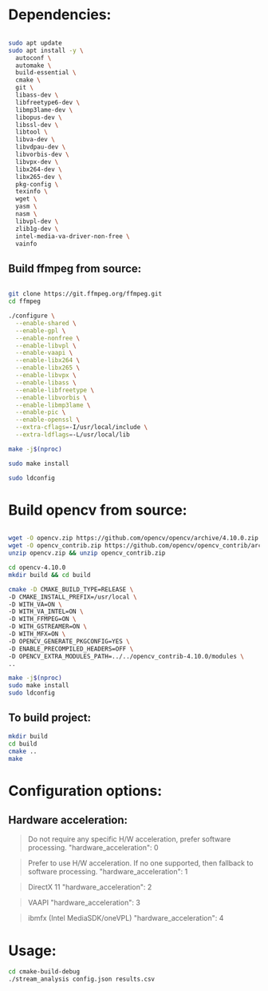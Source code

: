 # Dependencies:
```bash

sudo apt update
sudo apt install -y \
  autoconf \
  automake \
  build-essential \
  cmake \
  git \
  libass-dev \
  libfreetype6-dev \
  libmp3lame-dev \
  libopus-dev \
  libssl-dev \
  libtool \
  libva-dev \
  libvdpau-dev \
  libvorbis-dev \
  libvpx-dev \
  libx264-dev \
  libx265-dev \
  pkg-config \
  texinfo \
  wget \
  yasm \
  nasm \
  libvpl-dev \
  zlib1g-dev \
  intel-media-va-driver-non-free \
  vainfo
```
## Build ffmpeg from source:

```bash

git clone https://git.ffmpeg.org/ffmpeg.git
cd ffmpeg

./configure \
  --enable-shared \
  --enable-gpl \
  --enable-nonfree \
  --enable-libvpl \
  --enable-vaapi \
  --enable-libx264 \
  --enable-libx265 \
  --enable-libvpx \
  --enable-libass \
  --enable-libfreetype \
  --enable-libvorbis \
  --enable-libmp3lame \
  --enable-pic \
  --enable-openssl \
  --extra-cflags=-I/usr/local/include \
  --extra-ldflags=-L/usr/local/lib

make -j$(nproc)

sudo make install

sudo ldconfig

```

#  Build  opencv from source:

```bash

wget -O opencv.zip https://github.com/opencv/opencv/archive/4.10.0.zip
wget -O opencv_contrib.zip https://github.com/opencv/opencv_contrib/archive/4.10.0.zip
unzip opencv.zip && unzip opencv_contrib.zip

cd opencv-4.10.0
mkdir build && cd build

cmake -D CMAKE_BUILD_TYPE=RELEASE \
-D CMAKE_INSTALL_PREFIX=/usr/local \
-D WITH_VA=ON \
-D WITH_VA_INTEL=ON \
-D WITH_FFMPEG=ON \
-D WITH_GSTREAMER=ON \
-D WITH_MFX=ON \
-D OPENCV_GENERATE_PKGCONFIG=YES \
-D ENABLE_PRECOMPILED_HEADERS=OFF \
-D OPENCV_EXTRA_MODULES_PATH=../../opencv_contrib-4.10.0/modules \
..

make -j$(nproc)
sudo make install
sudo ldconfig
```

## To build project:

```bash
mkdir build
cd build
cmake ..
make
```

# Configuration options:

## Hardware acceleration:

>Do not require any specific H/W acceleration, prefer software processing.
"hardware_acceleration": 0


>Prefer to use H/W acceleration. If no one supported, then fallback to software processing.
"hardware_acceleration": 1

>DirectX 11
"hardware_acceleration": 2

>VAAPI
"hardware_acceleration": 3

>ibmfx (Intel MediaSDK/oneVPL)
"hardware_acceleration": 4

# Usage:

```bash
cd cmake-build-debug
./stream_analysis config.json results.csv
```